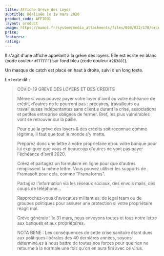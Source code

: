 ```yaml
---
title: Affiche Grève des Loyer
subtitle: Réalisée le 19 mars 2020
product_code: AFFI001
layout: product
image: https://mamot.fr/system/media_attachments/files/008/822/170/original/398bdce453e1d21b.jpeg
price: 
features:
rating: 
---
```


Il s'agit d'une affiche appelant à la grève des loyers. Elle est écrite en blanc (code couleur `#FFFFFF`) sur fond bleu (code couleur `#26388E`).

Un masque de catch est placé en haut à droite, suivi d'un long texte.

Le texte dit :

> COVID-19
> GREVE DES LOYERS ET DES CREDITS
> 
> Même si vous pouvez payer votre loyer d'avril ou votre échéance de crédit, d'autres ne le pourront pas : précaires, travailleurs ou travailleuses indépentantes sans client.e durant la crise, associations et petites entreprise obligées de fermer. Bref, les plus vulnérables vont se retrouver sur la paille.
> 
> Pour que la grève des loyers & des crédits soit reconnue comme légitime, il faut que tout le monde s'y mette.
> 
> Préparez donc une lettre à votre propriétaire et/ou votre banque pour lui expliquer que vous et beaucoup d'autres ne vont pas payer l'échéance d'avril 2020.
> 
> Créez et partagez un formulaire en ligne pour que d'autres remplissent la même lettre. Vous pouvez utiliser les supports de Framasoft pour cela, comme "Framaforms".
> 
> Partagez l'information via les réseaux sociaux, des envois mails, des coups de téléphone...
> 
> Rapprochez-vous d'avocat.es militant.es, de legal team ou de groupes politiques pour assurer une protection si votre propriétaire réagit mal.
> 
> Grève générale ! le 31 mars, nous envoyons toutes et tous notre lettre aux banques et aux propriétaires.
> 
> NOTA BENE : Les conséquences de cette crise sanitaire étant dues aux politiques libérales des 40 dernières années, soyons déterminé.es à nous battre de toutes nos forces pour que rien ne retourne à la normale une fois qu'on en aura fini avec ce virus.
